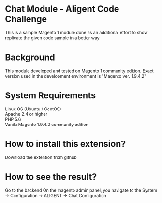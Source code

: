 # Chat Module - Aligent Code Challenge
This is a sample Magento 1 module done as an additional effort to show replicate the given code sample in a better way

# Background
This module developed and tested on Magento 1 community edition. Exact version used in the development environment is "Magento ver. 1.9.4.2"

# System Requirements
Linux OS (Ubuntu / CentOS)  
Apache 2.4 or higher  
PHP 5.6  
Vanila Magento 1.9.4.2 community edition   


# How to install this extension?
Download the extention from github

    
# How to see the result?
Go to the backend
On the magento admin panel, you navigate to the 
System -> Configuration -> ALIGENT -> Chat Configuration